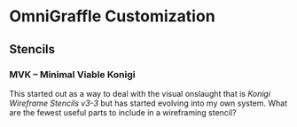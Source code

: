 # OmniGraffle Customization

## Stencils

### MVK – Minimal Viable Konigi
This started out as a way to deal with the visual onslaught that is *Konigi Wireframe Stencils v3-3* but has started evolving into my own system. What are the fewest useful parts to include in a wireframing stencil?

